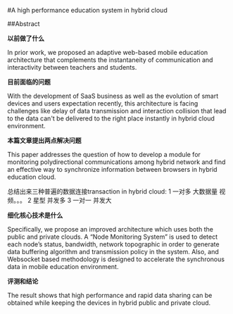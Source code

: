 #A high performance education system in hybrid cloud


##Abstract

**以前做了什么**

In prior work, we proposed an adaptive web-based mobile education architecture that complements the instantaneity of communication and interactivity between teachers and students.

**目前面临的问题**

With the development of SaaS business as well as the evolution of smart devices and users expectation recently, this architecture is facing challenges like delay of data transmission and interaction collision that lead to the data can't be delivered to the right place instantly in hybrid cloud environment.

**本篇文章提出两点解决问题**

This paper addresses the question of how to develop a module for monitoring polydirectional communications among hybrid network and find an effective way to synchronize information between browsers in hybrid education cloud.

总结出来三种普遍的数据连接transaction in hybrid cloud: 
1 一对多  大数据量 视频。。。
2 星型 并发多
3 一对一 并发大

**细化核心技术是什么**

Specifically, we propose an improved architecture which uses both the public and private clouds. A “Node Monitoring System” is used to detect each node’s status, bandwidth, network topographic in order to  generate data buffering algorithm and transmission policy in the system. Also, and Websocket based methodology is designed to accelerate the synchronous data in mobile education environment.

**评测和结论**

The result shows that high performance and rapid data sharing can be obtained while keeping the devices in hybrid public and private cloud.
